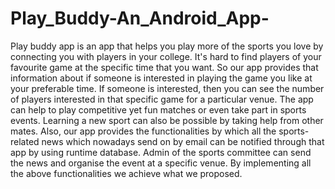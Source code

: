 # Play_Buddy-An_Android_App-
Play buddy app is an app that helps you play more of the sports you love by connecting you with players in your college. It's hard to find players of your favourite game at the specific time that you want. So our app provides that information about if someone is interested in playing the game you like at your preferable time. If someone is interested, then you can see the number of players interested in that specific game for a particular venue. The app can help to play competitive yet fun matches or even take part in sports events. Learning a new sport can also be possible by taking help from other mates. Also, our app provides the functionalities by which all the sports-related news which nowadays send on by email can be notified through that app by using runtime database. Admin of the sports committee can send the news and organise the event at a specific venue. By implementing all the above functionalities we achieve what we proposed.

